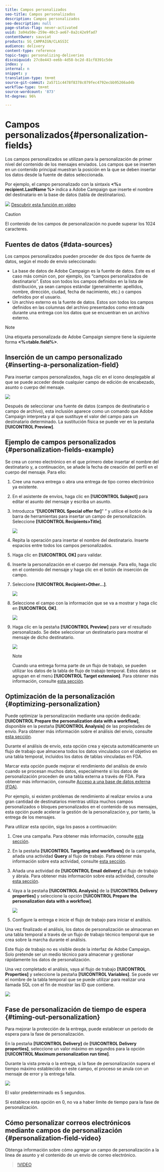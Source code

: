 ```yaml
---
title: Campos personalizados
seo-title: Campos personalizados
description: Campos personalizados
seo-description: null
page-status-flag: never-activated
uuid: 3a94a50e-259e-40c3-ae67-8a2c42e9fad7
contentOwner: sauviat
products: SG_CAMPAIGN/CLASSIC
audience: delivery
content-type: reference
topic-tags: personalizing-deliveries
discoiquuid: 27c8e443-ee6b-4d58-bc2d-81cf8391c5de
index: y
internal: n
snippet: y
translation-type: tm+mt
source-git-commit: 2a5711c4478f8378c079fec4792ecbb95266ad4b
workflow-type: tm+mt
source-wordcount: '873'
ht-degree: 96%

---
```



# Campos personalizados{#personalization-fields}

Los campos personalizados se utilizan para la personalización de primer nivel del contenido de los mensajes enviados. Los campos que se inserten en un contenido principal muestran la posición en la que se deben insertar los datos desde la fuente de datos seleccionada.

Por ejemplo, el campo personalizado con la sintaxis **&lt;%= recipient.LastName %>** indica a Adobe Campaign que inserte el nombre del destinatario en la base de datos (tabla de destinatarios).

![](assets/do-not-localize/how-to-video.png) [Descubrir esta función en vídeo](#personalization-fields-video)

>[!CAUTION]
>
>El contenido de los campos de personalización no puede superar los 1024 caracteres.

## Fuentes de datos {#data-sources}

Los campos personalizados pueden proceder de dos tipos de fuente de datos, según el modo de envío seleccionado:

* La base de datos de Adobe Campaign es la fuente de datos. Este es el caso más común con, por ejemplo, los “campos personalizados de destinatario”. Estos son todos los campos definidos en la lista de distribución, ya sean campos estándar (generalmente: apellidos, nombre, dirección, ciudad, fecha de nacimiento, etc.) o campos definidos por el usuario.
* Un archivo externo es la fuente de datos. Estos son todos los campos definidos en las columnas del archivo presentados como entrada durante una entrega con los datos que se encuentran en un archivo externo.

>[!NOTE]
>
>Una etiqueta personalizada de Adobe Campaign siempre tiene la siguiente forma **&lt;%=table.field%>**.

## Inserción de un campo personalizado {#inserting-a-personalization-field}

Para insertar campos personalizados, haga clic en el icono desplegable al que se puede acceder desde cualquier campo de edición de encabezado, asunto o cuerpo del mensaje.

![](assets/s_ncs_user_add_custom_field.png)

Después de seleccionar una fuente de datos (campos de destinatario o campo de archivo), esta inclusión aparece como un comando que Adobe Campaign interpreta y al que sustituye el valor del campo para un destinatario determinado. La sustitución física se puede ver en la pestaña **[!UICONTROL Preview]**.

## Ejemplo de campos personalizados {#personalization-fields-example}

Se crea un correo electrónico en el que primero debe insertar el nombre del destinatario y, a continuación, se añade la fecha de creación del perfil en el cuerpo del mensaje. Para ello:

1. Cree una nueva entrega o abra una entrega de tipo correo electrónico ya existente.
1. En el asistente de envíos, haga clic en **[!UICONTROL Subject]** para editar el asunto del mensaje y escriba un asunto.
1. Introduzca “**[!UICONTROL Special offer for]**”  ” y utilice el botón de la barra de herramientas para insertar un campo de personalización. Seleccione **[!UICONTROL Recipients>Title]**.

   ![](assets/s_ncs_user_insert_custom_field.png)

1. Repita la operación para insertar el nombre del destinatario. Inserte espacios entre todos los campos personalizados.
1. Haga clic en **[!UICONTROL OK]** para validar.
1. Inserte la personalización en el cuerpo del mensaje. Para ello, haga clic en el contenido del mensaje y haga clic en el botón de inserción de campo.
1. Seleccione **[!UICONTROL Recipient>Other...]**.

   ![](assets/s_ncs_user_insert_custom_field_b.png)

1. Seleccione el campo con la información que se va a mostrar y haga clic en **[!UICONTROL OK]**.

   ![](assets/s_ncs_user_insert_custom_field_c.png)

1. Haga clic en la pestaña **[!UICONTROL Preview]** para ver el resultado personalizado. Se debe seleccionar un destinatario para mostrar el mensaje de dicho destinatario.

   ![](assets/s_ncs_user_insert_custom_field_d.png)

   >[!NOTE]
   >
   >Cuando una entrega forma parte de un flujo de trabajo, se pueden utilizar los datos de la tabla de flujo de trabajo temporal. Estos datos se agrupan en el menú **[!UICONTROL Target extension]**. Para obtener más información, consulte [esta sección](../../workflow/using/data-life-cycle.md#target-data).

## Optimización de la personalización {#optimizing-personalization}

Puede optimizar la personalización mediante una opción dedicada: **[!UICONTROL Prepare the personalization data with a workflow]**, disponible en la pestaña **[!UICONTROL Analysis]** de las propiedades de envío. Para obtener más información sobre el análisis del envío, consulte [esta sección](../../delivery/using/steps-validating-the-delivery.md#analyzing-the-delivery).

Durante el análisis de envío, esta opción crea y ejecuta automáticamente un flujo de trabajo que almacena todos los datos vinculados con el objetivo en una tabla temporal, incluidos los datos de tablas vinculadas en FDA.

Marcar esta opción puede mejorar el rendimiento del análisis de envío cuando se procesan muchos datos, especialmente si los datos de personalización proceden de una tabla externa a través de FDA. Para obtener más información, consulte [Acceso a una base de datos externa (FDA)](../../platform/using/additional-options.md#optimizing-email-personalization-with-external-data).

Por ejemplo, si existen problemas de rendimiento al realizar envíos a una gran cantidad de destinatarios mientras utiliza muchos campos personalizados o bloques personalizados en el contenido de sus mensajes, esta opción puede acelerar la gestión de la personalización y, por tanto, la entrega de los mensajes.

Para utilizar esta opción, siga los pasos a continuación:

1. Cree una campaña. Para obtener más información, consulte [esta sección](../../campaign/using/setting-up-marketing-campaigns.md#creating-a-campaign).
1. En la pestaña **[!UICONTROL Targeting and workflows]** de la campaña, añada una actividad **Query** al flujo de trabajo. Para obtener más información sobre esta actividad, consulte [esta sección](../../workflow/using/query.md).
1. Añada una actividad de **[!UICONTROL Email delivery]** al flujo de trabajo y ábrala. Para obtener más información sobre esta actividad, consulte [esta sección](../../workflow/using/delivery.md).
1. Vaya a la pestaña **[!UICONTROL Analysis]** de la **[!UICONTROL Delivery properties]** y seleccione la opción **[!UICONTROL Prepare the personalization data with a workflow]**.

   ![](assets/perso_optimization.png)

1. Configure la entrega e inicie el flujo de trabajo para iniciar el análisis.

Una vez finalizado el análisis, los datos de personalización se almacenan en una tabla temporal a través de un flujo de trabajo técnico temporal que se crea sobre la marcha durante el análisis.

Este flujo de trabajo no es visible desde la interfaz de Adobe Campaign. Solo pretende ser un medio técnico para almacenar y gestionar rápidamente los datos de personalización.

Una vez completado el análisis, vaya al flujo de trabajo **[!UICONTROL Properties]** y seleccione la pestaña **[!UICONTROL Variables]**. Se puede ver el nombre de la tabla temporal que se puede utilizar para realizar una llamada SQL con el fin de mostrar las ID que contiene.

![](assets/perso_optimization_temp_table.png)

## Fase de personalización de tiempo de espera {#timing-out-personalization}

Para mejorar la protección de la entrega, puede establecer un periodo de espera para la fase de personalización.

En la pestaña **[!UICONTROL Delivery]** de **[!UICONTROL Delivery properties]**, seleccione un valor máximo en segundos para la opción **[!UICONTROL Maximum personalization run time]**.

Durante la vista previa o la entrega, si la fase de personalización supera el tiempo máximo establecido en este campo, el proceso se anula con un mensaje de error y la entrega falla.

![](assets/perso_time-out.png)

El valor predeterminado es 5 segundos.

Si establece esta opción en 0, no va a haber límite de tiempo para la fase de personalización.

## Cómo personalizar correos electrónicos mediante campos de personalización {#personalization-field-video}

Obtenga información sobre cómo agregar un campo de personalización a la línea de asunto y el contenido de un envío de correo electrónico.

>[!VIDEO](https://video.tv.adobe.com/v/24925?quality=12)
